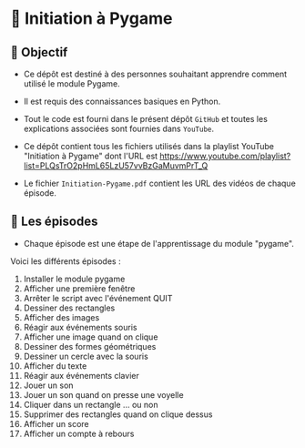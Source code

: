 # 🚀 Initiation à Pygame

## 🎯 Objectif

- Ce dépôt est destiné à des personnes souhaitant apprendre comment utilisé le module Pygame.

- Il est requis des connaissances basiques en Python.

- Tout le code est fourni dans le présent dépôt `GitHub` et toutes les explications associées sont fournies dans `YouTube`.

- Ce dépôt contient tous les fichiers utilisés dans la playlist YouTube "Initiation à Pygame" dont l'URL est https://www.youtube.com/playlist?list=PLQsTrO2pHmL65LzU57vvBzGaMuvmPrT_Q

- Le fichier `Initiation-Pygame.pdf` contient les URL des vidéos de chaque épisode.

## 👀 Les épisodes

- Chaque épisode est une étape de l'apprentissage du module "pygame".

Voici les différents épisodes :

 1. Installer le module pygame
 2. Afficher une première fenêtre
 3. Arrêter le script avec l'événement QUIT
 4. Dessiner des rectangles
 5. Afficher des images
 6. Réagir aux événements souris
 7. Afficher une image quand on clique
 8. Dessiner des formes géométriques
 9. Dessiner un cercle avec la souris
10. Afficher du texte
11. Réagir aux événements clavier
12. Jouer un son
13. Jouer un son quand on presse une voyelle
14. Cliquer dans un rectangle ... ou non
15. Supprimer des rectangles quand on clique dessus
16. Afficher un score
17. Afficher un compte à rebours
